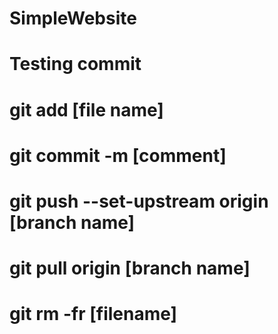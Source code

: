 # SimpleWebsite
# Testing commit
# git add [file name]
# git commit -m [comment]
# git push --set-upstream origin [branch name]
# git pull origin [branch name]
# git rm -fr [filename]
